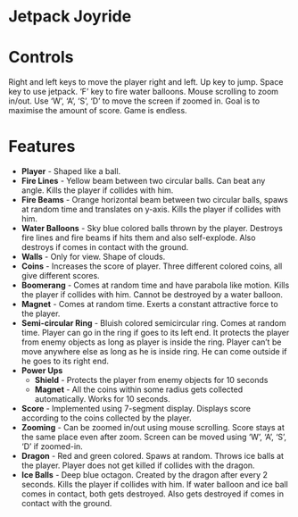 Jetpack Joyride
=========================

# Controls
Right and left keys to move the player right and left. Up key to jump. Space key to use jetpack. ‘F’ key to fire water balloons. Mouse scrolling to zoom in/out. Use ‘W’, ‘A’, ‘S’, ‘D’ to move the screen if zoomed in. Goal is to maximise the amount of score. Game is endless.
# Features
* **Player** - Shaped like a ball.
* **Fire Lines** - Yellow beam between two circular balls. Can beat any angle. Kills the player if collides with him.
* **Fire Beams** - Orange horizontal beam between two circular balls, spaws at random time and translates on y-axis. Kills the player if collides with him.
* **Water Balloons** - Sky blue colored balls thrown by the player. Destroys fire lines and fire beams if hits them and also self-explode. Also destroys if comes in contact with the ground.
* **Walls** - Only for view. Shape of clouds.
* **Coins** - Increases the score of player. Three different colored coins, all give different scores.
* **Boomerang** - Comes at random time and have parabola like motion. Kills the player if collides with him. Cannot be destroyed by a water balloon.
* **Magnet** - Comes at random time. Exerts a constant attractive force to the player.
* **Semi-circular Ring** - Bluish colored semicircular ring. Comes at random time. Player can go in the ring if goes to its left end. It protects the player from enemy objects as long as player is inside the ring. Player can’t be move anywhere else as long as he is inside ring. He can come outside if he goes to its right end.
* **Power Ups**
	* **Shield** - Protects the player from enemy objects for 10 seconds
	* **Magnet** - All the coins within some radius gets collected automatically. Works for 10 seconds.
* **Score** - Implemented using 7-segment display. Displays score according to the coins collected by the player.
* **Zooming** - Can be zoomed in/out using mouse scrolling. Score stays at the same place even after zoom. Screen can be moved using ‘W’, ‘A’, ‘S’, ‘D’ if zoomed-in.
* **Dragon** - Red and green colored. Spaws at random. Throws ice balls at the player. Player does not get killed if collides
with the dragon.
* **Ice Balls** - Deep blue octagon. Created by the dragon after every 2 seconds. Kills the player if collides with him. If water
balloon and ice ball comes in contact, both gets destroyed. Also gets destroyed if comes in contact with the ground.


